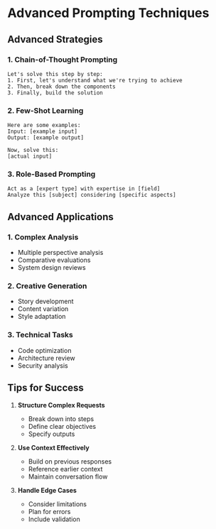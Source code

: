 # Advanced Prompting Techniques

## Advanced Strategies

### 1. Chain-of-Thought Prompting
```
Let's solve this step by step:
1. First, let's understand what we're trying to achieve
2. Then, break down the components
3. Finally, build the solution
```

### 2. Few-Shot Learning
```
Here are some examples:
Input: [example input]
Output: [example output]

Now, solve this:
[actual input]
```

### 3. Role-Based Prompting
```
Act as a [expert type] with expertise in [field]
Analyze this [subject] considering [specific aspects]
```

## Advanced Applications

### 1. Complex Analysis
- Multiple perspective analysis
- Comparative evaluations
- System design reviews

### 2. Creative Generation
- Story development
- Content variation
- Style adaptation

### 3. Technical Tasks
- Code optimization
- Architecture review
- Security analysis

## Tips for Success

1. **Structure Complex Requests**
   - Break down into steps
   - Define clear objectives
   - Specify outputs

2. **Use Context Effectively**
   - Build on previous responses
   - Reference earlier context
   - Maintain conversation flow

3. **Handle Edge Cases**
   - Consider limitations
   - Plan for errors
   - Include validation